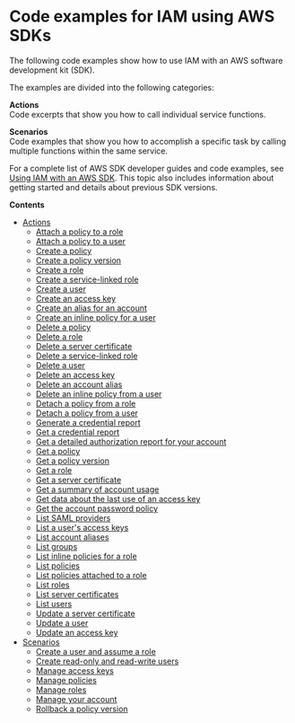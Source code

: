 # Code examples for IAM using AWS SDKs<a name="service_code_examples_iam"></a>

The following code examples show how to use IAM with an AWS software development kit \(SDK\)\. 

The examples are divided into the following categories:

**Actions**  
Code excerpts that show you how to call individual service functions\.

**Scenarios**  
Code examples that show you how to accomplish a specific task by calling multiple functions within the same service\.

For a complete list of AWS SDK developer guides and code examples, see [Using IAM with an AWS SDK](sdk-general-information-section.md)\. This topic also includes information about getting started and details about previous SDK versions\.

**Contents**
+ [Actions](service_code_examples_iam_actions.md)
  + [Attach a policy to a role](example_iam_AttachRolePolicy_section.md)
  + [Attach a policy to a user](example_iam_AttachUserPolicy_section.md)
  + [Create a policy](example_iam_CreatePolicy_section.md)
  + [Create a policy version](example_iam_CreatePolicyVersion_section.md)
  + [Create a role](example_iam_CreateRole_section.md)
  + [Create a service\-linked role](example_iam_CreateServiceLinkedRole_section.md)
  + [Create a user](example_iam_CreateUser_section.md)
  + [Create an access key](example_iam_CreateAccessKey_section.md)
  + [Create an alias for an account](example_iam_CreateAccountAlias_section.md)
  + [Create an inline policy for a user](example_iam_PutUserPolicy_section.md)
  + [Delete a policy](example_iam_DeletePolicy_section.md)
  + [Delete a role](example_iam_DeleteRole_section.md)
  + [Delete a server certificate](example_iam_DeleteServerCertificate_section.md)
  + [Delete a service\-linked role](example_iam_DeleteServiceLinkedRole_section.md)
  + [Delete a user](example_iam_DeleteUser_section.md)
  + [Delete an access key](example_iam_DeleteAccessKey_section.md)
  + [Delete an account alias](example_iam_DeleteAccountAlias_section.md)
  + [Delete an inline policy from a user](example_iam_DeleteUserPolicy_section.md)
  + [Detach a policy from a role](example_iam_DetachRolePolicy_section.md)
  + [Detach a policy from a user](example_iam_DetachUserPolicy_section.md)
  + [Generate a credential report](example_iam_GenerateCredentialReport_section.md)
  + [Get a credential report](example_iam_GetCredentialReport_section.md)
  + [Get a detailed authorization report for your account](example_iam_GetAccountAuthorizationDetails_section.md)
  + [Get a policy](example_iam_GetPolicy_section.md)
  + [Get a policy version](example_iam_GetPolicyVersion_section.md)
  + [Get a role](example_iam_GetRole_section.md)
  + [Get a server certificate](example_iam_GetServerCertificate_section.md)
  + [Get a summary of account usage](example_iam_GetAccountSummary_section.md)
  + [Get data about the last use of an access key](example_iam_GetAccessKeyLastUsed_section.md)
  + [Get the account password policy](example_iam_GetAccountPasswordPolicy_section.md)
  + [List SAML providers](example_iam_ListSAMLProviders_section.md)
  + [List a user's access keys](example_iam_ListAccessKeys_section.md)
  + [List account aliases](example_iam_ListAccountAliases_section.md)
  + [List groups](example_iam_ListGroups_section.md)
  + [List inline policies for a role](example_iam_ListRolePolicies_section.md)
  + [List policies](example_iam_ListPolicies_section.md)
  + [List policies attached to a role](example_iam_ListAttachedRolePolicies_section.md)
  + [List roles](example_iam_ListRoles_section.md)
  + [List server certificates](example_iam_ListServerCertificates_section.md)
  + [List users](example_iam_ListUsers_section.md)
  + [Update a server certificate](example_iam_UpdateServerCertificate_section.md)
  + [Update a user](example_iam_UpdateUser_section.md)
  + [Update an access key](example_iam_UpdateAccessKey_section.md)
+ [Scenarios](service_code_examples_iam_scenarios.md)
  + [Create a user and assume a role](example_iam_Scenario_CreateUserAssumeRole_section.md)
  + [Create read\-only and read\-write users](example_iam_Scenario_UserPolicies_section.md)
  + [Manage access keys](example_iam_Scenario_ManageAccessKeys_section.md)
  + [Manage policies](example_iam_Scenario_PolicyManagement_section.md)
  + [Manage roles](example_iam_Scenario_RoleManagement_section.md)
  + [Manage your account](example_iam_Scenario_AccountManagement_section.md)
  + [Rollback a policy version](example_iam_Scenario_RollbackPolicyVersion_section.md)